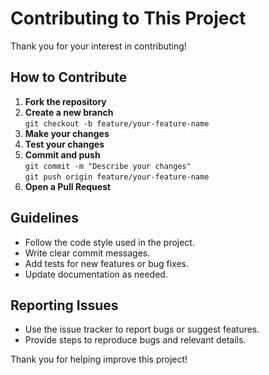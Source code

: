 # Contributing to This Project

Thank you for your interest in contributing!

## How to Contribute

1. **Fork the repository**
2. **Create a new branch**  
    `git checkout -b feature/your-feature-name`
3. **Make your changes**
4. **Test your changes**
5. **Commit and push**  
    `git commit -m "Describe your changes"`  
    `git push origin feature/your-feature-name`
6. **Open a Pull Request**

## Guidelines

- Follow the code style used in the project.
- Write clear commit messages.
- Add tests for new features or bug fixes.
- Update documentation as needed.

## Reporting Issues

- Use the issue tracker to report bugs or suggest features.
- Provide steps to reproduce bugs and relevant details.

Thank you for helping improve this project!